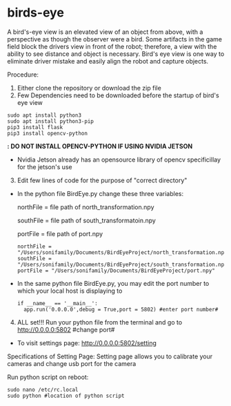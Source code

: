 # birds-eye
A bird's-eye view is an elevated view of an object from above, with a perspective as though the observer were a bird. Some artifacts in the game field block the drivers view in front of the robot; therefore, a view with the ability to see distance and object is necessary. Bird's eye view is one way to eliminate driver mistake and easily align the robot and capture objects.

Procedure:
1. Either clone the repository or download the zip file
2. Few Dependencies need to be downloaded before the startup of bird's eye view
```
sudo apt install python3
sudo apt install python3-pip
pip3 install flask
pip3 install opencv-python
```
**: DO NOT INSTALL OPENCV-PYTHON IF USING NVIDIA JETSON**
  - Nvidia Jetson already has an opensource library of opencv specificillay for the jetson's use
3. Edit few lines of code for the purpose of "correct directory"
  - In the python file BirdEye.py change these three variables: 
  
    northFile = file path of north_transformation.npy
    
    southFile = file path of south_transformatoin.npy
    
    portFile = file path of port.npy
    ```
    northFile = "/Users/sonifamily/Documents/BirdEyeProject/north_transformation.npy"
    southFile = "/Users/sonifamily/Documents/BirdEyeProject/south_transformation.npy"
    portFile = "/Users/sonifamily/Documents/BirdEyeProject/port.npy"
    ```
  - In the same python file BirdEye.py, you may edit the port number to which your local host is displaying to
      ```
      if __name__ == '__main__':
        app.run('0.0.0.0',debug = True,port = 5802) #enter port number#
      ```
4. ALL set!!! Run your python file from the terminal and go to http://0.0.0.0:5802 #change port#
  - To visit settings page: http://0.0.0.0:5802/setting
  
 Specifications of Setting Page:
 Setting page allows you to calibrate your cameras and change usb port for the camera

Run python script on reboot:
```
sudo nano /etc/rc.local
sudo python #location of python script
```
